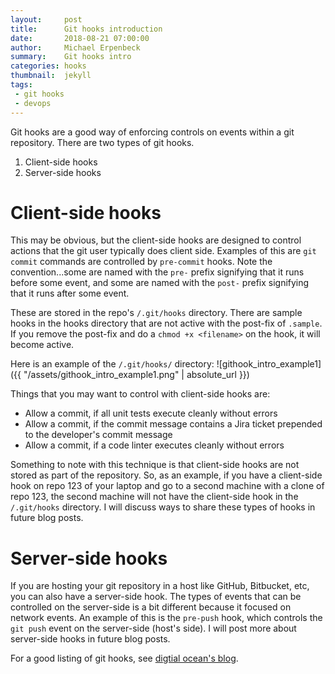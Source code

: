 ```yaml
---
layout:     post
title:      Git hooks introduction
date:       2018-08-21 07:00:00
author:     Michael Erpenbeck
summary:    Git hooks intro
categories: hooks
thumbnail:  jekyll
tags:
 - git hooks
 - devops
---
```


Git hooks are a good way of enforcing controls on events within a git repository.  There are two types of git hooks.
1. Client-side hooks
2. Server-side hooks

# Client-side hooks

This may be obvious, but the client-side hooks are designed to control actions that the git user typically does client side.  Examples of this are `git commit` commands are controlled by `pre-commit` hooks.  Note the convention...some are named with the `pre-` prefix signifying that it runs before some event, and some are named with the `post-` prefix signifying that it runs after some event.

These are stored in the repo's `/.git/hooks` directory.  There are sample hooks in the hooks directory that are not active with the post-fix of `.sample`.  If you remove the post-fix and do a `chmod +x <filename>` on the hook, it will become active.

Here is an example of the `/.git/hooks/` directory:
![githook_intro_example1]({{ "/assets/githook_intro_example1.png" | absolute_url }})

Things that you may want to control with client-side hooks are:

* Allow a commit, if all unit tests execute cleanly without errors
* Allow a commit, if the commit message contains a Jira ticket prepended to the developer's commit message
* Allow a commit, if a code linter executes cleanly without errors

Something to note with this technique is that client-side hooks are not stored as part of the repository.  So, as an example, if you have a client-side hook on repo 123 of your laptop and go to a second machine with a clone of repo 123, the second machine will not have the client-side hook in the `/.git/hooks` directory.  I will discuss ways to share these types of hooks in future blog posts.

# Server-side hooks

If you are hosting your git repository in a host like GitHub, Bitbucket, etc, you can also have a server-side hook.  The types of events that can be controlled on the server-side is a bit different because it focused on network events.  An example of this is the `pre-push` hook, which controls the `git push` event on the server-side (host's side).  I will post more about server-side hooks in future blog posts.

For a good listing of git hooks, see [digtial ocean's blog](https://www.digitalocean.com/community/tutorials/how-to-use-git-hooks-to-automate-development-and-deployment-tasks).